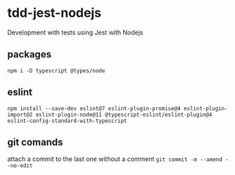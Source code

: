 # tdd-jest-nodejs
Development with tests using Jest with Nodejs

## packages
``` npm i -D typescript @types/node ```

## eslint
```
npm install --save-dev eslint@7 eslint-plugin-promise@4 eslint-plugin-import@2 eslint-plugin-node@11 @typescript-eslint/eslint-plugin@4 eslint-config-standard-with-typescript
```

## git comands
attach a commit to the last one without a comment
``` git commit -m --amend --no-edit ```